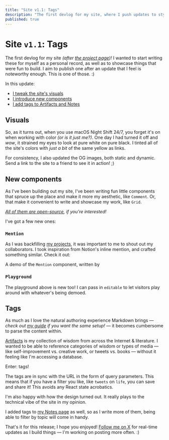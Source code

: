 ```yaml
---
title: "Site v1.1: Tags"
description: "The first devlog for my site, where I push updates to styles, introduce new components, and refactor the Notes and Artifacts pages"
published: true
---
```


# Site `v1.1`: Tags

The first devlog for my site *(after [the project page](/projects/site))!* I wanted to start writing these for myself as a personal record, as well as to showcase things that were fun to build. I aim to publish one after an update that I feel is noteworthy enough. This is one of those. :)

In this update:

- [I tweak the site's visuals](#visuals)
- [I introduce new components](#new-components)
- [I add tags to Artifacts and Notes](#tags)

## Visuals

So, as it turns out, when you use macOS Night Shift 24/7, you forget it's on when working with color *(or is it just me?)*. One day I had turned it off and *wow*, it strained my eyes to look at pure white on pure black. I tinted all of the site's colors with *just a bit* of the same yellow as links.

<Spacer size={16} />

<Grid columns={2}>
  <GalleryCard
    src="/assets/before-color-tweak.png"
    alt="A screenshot of the site before I tweaked the colors"
  />
  <GalleryCard
    src="/assets/after-color-tweak.png"
    alt="A screenshot of the site after I tweaked the colors"
  />
</Grid>

<Spacer size={16} />

For consistency, I also updated the OG images, both static and dynamic. Send a link to the site to a friend to see it in action! ;)

## New components

As I've been building out my site, I've been writing fun little components that spruce up the place and make it more my aesthetic, like `Comment`. Or, that make it convenient to write and showcase my work, like `Grid`.

*[All of them are open-source](https://github.com/edwardshturman/site), if you're interested!*

I've got a few new ones:

### `Mention`

As I was backfilling [my projects](/projects), it was important to me to shout out my collaborators. I took inspiration from Notion's inline mention, and crafted something similar. Check it out:

<Spacer size={16} />

<Playground editable={true}>
  A demo of the <code>Mention</code> component, written by <Mention name="Edward Shturman" avatar="/avatars/edward.png" link="#mention" />
</Playground>

<Spacer size={16} />

### `Playground`

The playground above is new too! I can pass in `editable` to let visitors play around with whatever's being demoed.

## Tags

As much as I love the natural authoring experience Markdown brings — *check out [my guide](/notes/mdx-nextjs-14) if you want the same setup!* — it becomes cumbersome to parse the content within.

[Artifacts](/artifacts) is my collection of wisdom from across the Internet & literature. I wanted to be able to reference categories of wisdom or types of media — like self-improvement vs. creative work, or tweets vs. books — without it feeling like I'm accessing a database.

Enter: tags!

<Spacer size={16} />

<Playground editable={false}>
  <div style={{ padding: '20px' }}>
    <TagGroup
      tags={[
        {text: 'demo'},
        {text: 'playground'},
        {text: 'tag'},
      ]}
    />
  </div>
</Playground>

<Spacer size={16} />

The tags are in sync with the URL in the form of query parameters. This means that if you have a filter you like, like `tweets` on `life`, you can save and share it! This avoids any React state acrobatics.

I'm also happy with how the design turned out. It really plays to the technical vibe of the site in my opinion.

I added tags to [my Notes page](/notes) as well, so as I write more of them, being able to filter by topic will come in handy.

<Spacer size={32} />

That's it for this release; I hope you enjoyed! [Follow me on X](https://x.com/edwardshturman) for real-time updates as I build things — I'm working on posting more often. :)
